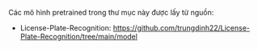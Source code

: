 Các mô hình pretrained trong thư mục này được lấy từ nguồn:
 - License-Plate-Recognition: https://github.com/trungdinh22/License-Plate-Recognition/tree/main/model